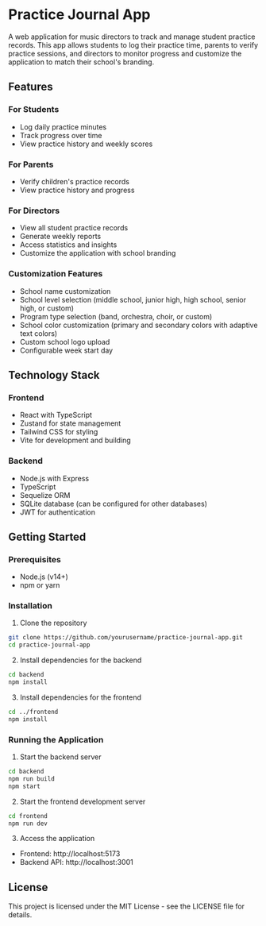 # Practice Journal App

A web application for music directors to track and manage student practice records. This app allows students to log their practice time, parents to verify practice sessions, and directors to monitor progress and customize the application to match their school's branding.

## Features

### For Students
- Log daily practice minutes
- Track progress over time
- View practice history and weekly scores

### For Parents
- Verify children's practice records
- View practice history and progress

### For Directors
- View all student practice records
- Generate weekly reports
- Access statistics and insights
- Customize the application with school branding

### Customization Features
- School name customization
- School level selection (middle school, junior high, high school, senior high, or custom)
- Program type selection (band, orchestra, choir, or custom)
- School color customization (primary and secondary colors with adaptive text colors)
- Custom school logo upload
- Configurable week start day

## Technology Stack

### Frontend
- React with TypeScript
- Zustand for state management
- Tailwind CSS for styling
- Vite for development and building

### Backend
- Node.js with Express
- TypeScript
- Sequelize ORM
- SQLite database (can be configured for other databases)
- JWT for authentication

## Getting Started

### Prerequisites
- Node.js (v14+)
- npm or yarn

### Installation

1. Clone the repository
```bash
git clone https://github.com/yourusername/practice-journal-app.git
cd practice-journal-app
```

2. Install dependencies for the backend
```bash
cd backend
npm install
```

3. Install dependencies for the frontend
```bash
cd ../frontend
npm install
```

### Running the Application

1. Start the backend server
```bash
cd backend
npm run build
npm start
```

2. Start the frontend development server
```bash
cd frontend
npm run dev
```

3. Access the application
- Frontend: http://localhost:5173
- Backend API: http://localhost:3001

## License

This project is licensed under the MIT License - see the LICENSE file for details.
